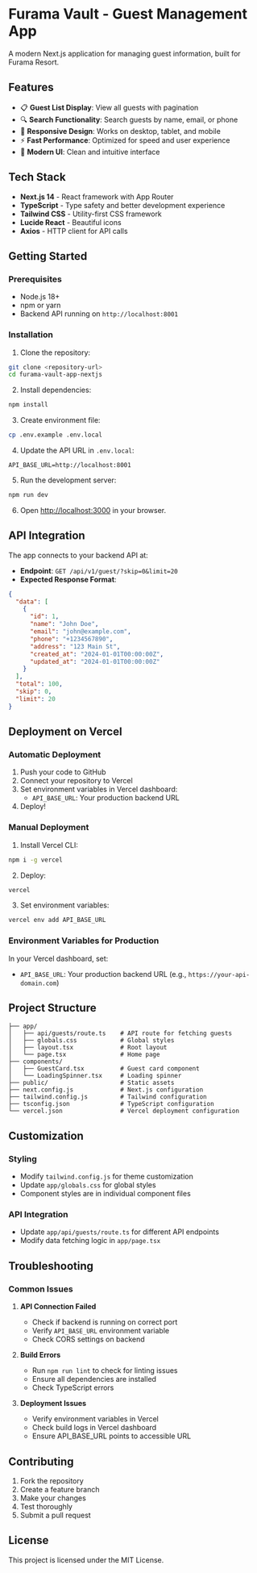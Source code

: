 # Furama Vault - Guest Management App

A modern Next.js application for managing guest information, built for Furama Resort.

## Features

- 📋 **Guest List Display**: View all guests with pagination
- 🔍 **Search Functionality**: Search guests by name, email, or phone
- 📱 **Responsive Design**: Works on desktop, tablet, and mobile
- ⚡ **Fast Performance**: Optimized for speed and user experience
- 🎨 **Modern UI**: Clean and intuitive interface

## Tech Stack

- **Next.js 14** - React framework with App Router
- **TypeScript** - Type safety and better development experience
- **Tailwind CSS** - Utility-first CSS framework
- **Lucide React** - Beautiful icons
- **Axios** - HTTP client for API calls

## Getting Started

### Prerequisites

- Node.js 18+ 
- npm or yarn
- Backend API running on `http://localhost:8001`

### Installation

1. Clone the repository:
```bash
git clone <repository-url>
cd furama-vault-app-nextjs
```

2. Install dependencies:
```bash
npm install
```

3. Create environment file:
```bash
cp .env.example .env.local
```

4. Update the API URL in `.env.local`:
```
API_BASE_URL=http://localhost:8001
```

5. Run the development server:
```bash
npm run dev
```

6. Open [http://localhost:3000](http://localhost:3000) in your browser.

## API Integration

The app connects to your backend API at:
- **Endpoint**: `GET /api/v1/guest/?skip=0&limit=20`
- **Expected Response Format**:
```json
{
  "data": [
    {
      "id": 1,
      "name": "John Doe",
      "email": "john@example.com",
      "phone": "+1234567890",
      "address": "123 Main St",
      "created_at": "2024-01-01T00:00:00Z",
      "updated_at": "2024-01-01T00:00:00Z"
    }
  ],
  "total": 100,
  "skip": 0,
  "limit": 20
}
```

## Deployment on Vercel

### Automatic Deployment

1. Push your code to GitHub
2. Connect your repository to Vercel
3. Set environment variables in Vercel dashboard:
   - `API_BASE_URL`: Your production backend URL
4. Deploy!

### Manual Deployment

1. Install Vercel CLI:
```bash
npm i -g vercel
```

2. Deploy:
```bash
vercel
```

3. Set environment variables:
```bash
vercel env add API_BASE_URL
```

### Environment Variables for Production

In your Vercel dashboard, set:
- `API_BASE_URL`: Your production backend URL (e.g., `https://your-api-domain.com`)

## Project Structure

```
├── app/
│   ├── api/guests/route.ts    # API route for fetching guests
│   ├── globals.css            # Global styles
│   ├── layout.tsx             # Root layout
│   └── page.tsx               # Home page
├── components/
│   ├── GuestCard.tsx          # Guest card component
│   └── LoadingSpinner.tsx     # Loading spinner
├── public/                    # Static assets
├── next.config.js             # Next.js configuration
├── tailwind.config.js         # Tailwind configuration
├── tsconfig.json              # TypeScript configuration
└── vercel.json                # Vercel deployment configuration
```

## Customization

### Styling
- Modify `tailwind.config.js` for theme customization
- Update `app/globals.css` for global styles
- Component styles are in individual component files

### API Integration
- Update `app/api/guests/route.ts` for different API endpoints
- Modify data fetching logic in `app/page.tsx`

## Troubleshooting

### Common Issues

1. **API Connection Failed**
   - Check if backend is running on correct port
   - Verify `API_BASE_URL` environment variable
   - Check CORS settings on backend

2. **Build Errors**
   - Run `npm run lint` to check for linting issues
   - Ensure all dependencies are installed
   - Check TypeScript errors

3. **Deployment Issues**
   - Verify environment variables in Vercel
   - Check build logs in Vercel dashboard
   - Ensure API_BASE_URL points to accessible URL

## Contributing

1. Fork the repository
2. Create a feature branch
3. Make your changes
4. Test thoroughly
5. Submit a pull request

## License

This project is licensed under the MIT License.
